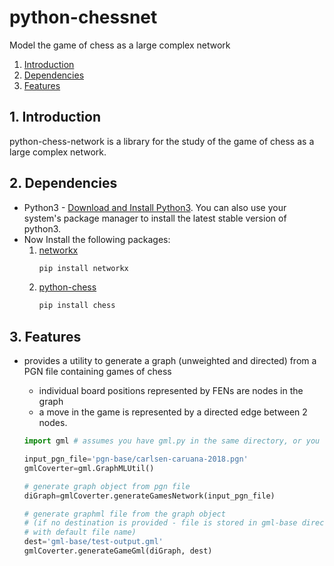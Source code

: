 # python-chessnet
Model the game of chess as a large complex network

1. [Introduction](#introduction)
2. [Dependencies](#dependencies)
3. [Features](#features)

## 1. Introduction<a name="introduction"/>
python-chess-network is a library for the study of the game of chess as a large complex network.

## 2. Dependencies<a name="dependencies"/>

* Python3 - [Download and Install Python3](https://www.python.org/downloads/). You can also use your system's package manager to install the latest stable version of python3.
* Now Install the following packages:</br>
    1. [networkx](https://github.com/networkx/networkx)
        ```bash
        pip install networkx
        ```
    2. [python-chess](https://github.com/niklasf/python-chess)
        ```bash
        pip install chess
        ```

## 3. Features<a name="features"/>

* provides a utility to generate a graph (unweighted and directed) from a PGN file containing games of chess
  - individual board positions represented by FENs are nodes in the graph
  - a move in the game is represented by a directed edge between 2 nodes.
  ```python
  import gml # assumes you have gml.py in the same directory, or you know how to handle python modules.

  input_pgn_file='pgn-base/carlsen-caruana-2018.pgn'
  gmlCoverter=gml.GraphMLUtil()

  # generate graph object from pgn file
  diGraph=gmlCoverter.generateGamesNetwork(input_pgn_file)

  # generate graphml file from the graph object
  # (if no destination is provided - file is stored in gml-base directory 
  # with default file name)
  dest='gml-base/test-output.gml'
  gmlCoverter.generateGameGml(diGraph, dest)
  ```
